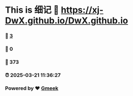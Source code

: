 # This is 细记 :link: https://xj-DwX.github.io/DwX.github.io 
### :page_facing_up: [3](https://xj-DwX.github.io/DwX.github.io/tag.html) 
### :speech_balloon: 0 
### :hibiscus: 373 
### :alarm_clock: 2025-03-21 11:36:27 
### Powered by :heart: [Gmeek](https://github.com/Meekdai/Gmeek)
